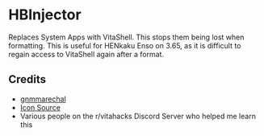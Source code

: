 # HBInjector

Replaces System Apps with VitaShell. This stops them being lost when formatting. This is useful for HENkaku Enso on 3.65, as it is difficult to regain access to VitaShell again after a format.

## Credits

- [gnmmarechal](https://github.com/gnmmarechal/)
- [Icon Source](https://kuvshinov-ilya.deviantart.com/art/--682565941)
- Various people on the r/vitahacks Discord Server who helped me learn this
